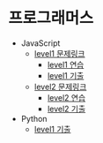 # 프로그래머스

-   JavaScript
    -   [level1 문제링크](https://programmers.co.kr/learn/challenges)
        -   [level1 연습](https://github.com/minhee0327/TIL/tree/master/02_%EC%95%8C%EA%B3%A0%EB%A6%AC%EC%A6%98/Programmers/javaScript_lv1_%EC%97%B0%EC%8A%B5%EB%AC%B8%EC%A0%9C)
        -   [level1 기출](https://github.com/minhee0327/TIL/tree/master/02_%EC%95%8C%EA%B3%A0%EB%A6%AC%EC%A6%98/Programmers/javaScript_lv1_%EA%B8%B0%EC%B6%9C%EB%AC%B8%EC%A0%9C)
    -   [level2 문제링크](https://programmers.co.kr/learn/challenges)
        -   [level2 연습](https://github.com/minhee0327/TIL/tree/master/02_%EC%95%8C%EA%B3%A0%EB%A6%AC%EC%A6%98/Programmers/javaScript_Lv2_%EC%97%B0%EC%8A%B5%EB%AC%B8%EC%A0%9C)
        -   [level2 기출](#)
-   Python
    -   [level1 기출](https://github.com/minhee0327/TIL/tree/master/02_%EC%95%8C%EA%B3%A0%EB%A6%AC%EC%A6%98/Programmers/python_lv1_%EA%B8%B0%EC%B6%9C%EB%AC%B8%EC%A0%9C)
